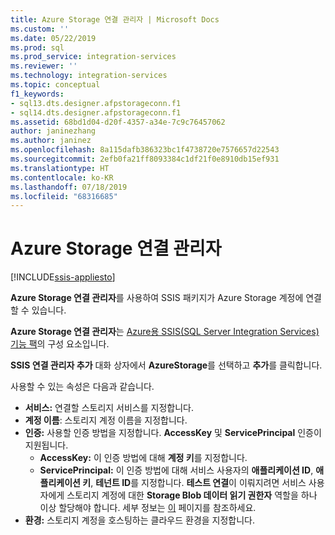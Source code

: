 ```yaml
---
title: Azure Storage 연결 관리자 | Microsoft Docs
ms.custom: ''
ms.date: 05/22/2019
ms.prod: sql
ms.prod_service: integration-services
ms.reviewer: ''
ms.technology: integration-services
ms.topic: conceptual
f1_keywords:
- sql13.dts.designer.afpstorageconn.f1
- sql14.dts.designer.afpstorageconn.f1
ms.assetid: 68bd1d04-d20f-4357-a34e-7c9c76457062
author: janinezhang
ms.author: janinez
ms.openlocfilehash: 8a115dafb386323bc1f4738720e7576657d22543
ms.sourcegitcommit: 2efb0fa21ff8093384c1df21f0e8910db15ef931
ms.translationtype: HT
ms.contentlocale: ko-KR
ms.lasthandoff: 07/18/2019
ms.locfileid: "68316685"
---
```

# <a name="azure-storage-connection-manager"></a>Azure Storage 연결 관리자

[!INCLUDE[ssis-appliesto](../../includes/ssis-appliesto-ssvrpluslinux-asdb-asdw-xxx.md)]

  **Azure Storage 연결 관리자**를 사용하여 SSIS 패키지가 Azure Storage 계정에 연결할 수 있습니다.
   
 **Azure Storage 연결 관리자**는 [Azure용 SSIS(SQL Server Integration Services) 기능 팩](../../integration-services/azure-feature-pack-for-integration-services-ssis.md)의 구성 요소입니다. 
  
**SSIS 연결 관리자 추가** 대화 상자에서 **AzureStorage**를 선택하고 **추가**를 클릭합니다.  
  
사용할 수 있는 속성은 다음과 같습니다.

- **서비스:** 연결할 스토리지 서비스를 지정합니다.
- **계정 이름**: 스토리지 계정 이름을 지정합니다.
- **인증:** 사용할 인증 방법을 지정합니다. **AccessKey** 및 **ServicePrincipal** 인증이 지원됩니다.
    - **AccessKey:** 이 인증 방법에 대해 **계정 키**를 지정합니다.
    - **ServicePrincipal:** 이 인증 방법에 대해 서비스 사용자의 **애플리케이션 ID**, **애플리케이션 키**, **테넌트 ID**를 지정합니다.
      **테스트 연결**이 이뤄지려면 서비스 사용자에게 스토리지 계정에 대한 **Storage Blob 데이터 읽기 권한자** 역할을 하나 이상 할당해야 합니다.
      세부 정보는 [이](https://docs.microsoft.com/azure/storage/common/storage-auth-aad-rbac-portal#assign-rbac-roles-using-the-azure-portal) 페이지를 참조하세요.
- **환경:** 스토리지 계정을 호스팅하는 클라우드 환경을 지정합니다.
